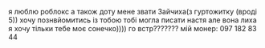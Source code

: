я люблю роблокс а також доту мене звати Зайчиха(з гуртожитку (вроді 5)) хочу познвйомитись із тобою тобі могла писати настя але вона лиха я хочу тільки тебе моє сонечко))))
го встр???????
мій монер: 097 182 83 44
